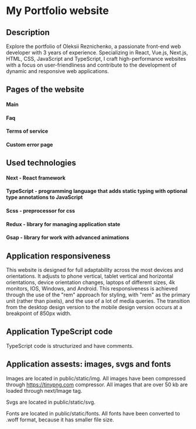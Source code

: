 # My Portfolio website

## Description
Explore the portfolio of Oleksii Reznichenko, a passionate front-end web developer 
with 3 years of experience. Specializing in React, Vue.js, Next.js, HTML, CSS, JavaScript and TypeScript, 
I craft high-performance websites with a focus on user-friendliness and 
contribute to the development of dynamic and responsive web applications.

## Pages of the website
#### Main
#### Faq
#### Terms of service
#### Custom error page

## Used technologies
#### Next       - React framework
#### TypeScript - programming language that adds static typing with optional type annotations to JavaScript
#### Scss       - preprocessor for css
#### Redux      - library for managing application state
#### Gsap       - library for work with advanced animations

## Application responsiveness
This website is designed for full adaptability across the most devices and orientations. It adjusts to phone vertical, tablet vertical and horizontal orientations, device orientation changes, laptops of different sizes, 4k monitors, IOS, Windows, and Android. This responsiveness is achieved through the use of the "rem" approach for styling, with "rem" as the primary unit (rather than pixels), and the use of a lot of media queries. The transition from the desktop design version to the mobile design version occurs at a breakpoint of 850px width.

## Application TypeScript code
TypeScript code is structurized and have comments. 

## Application assests: images, svgs and fonts
Images are located in public/static/img. All images have been compressed through https://tinypng.com compressor. All images that are over 50 kb are loaded through next/Image tag.

Svgs are located in public/static/svg.

Fonts are located in public/static/fonts. All fonts have been converted to .woff format, because it has smaller file size.



